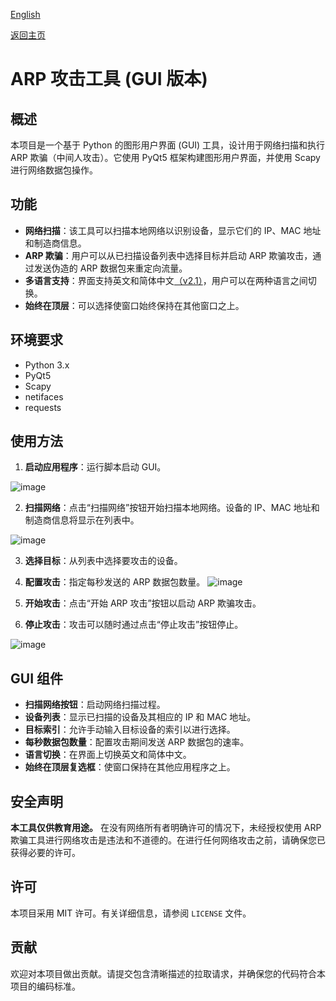 [English](README.md)

[返回主页](https://github.com/ystemsrx/Arp-Attack-tool)

# ARP 攻击工具 (GUI 版本)

## 概述

本项目是一个基于 Python 的图形用户界面 (GUI) 工具，设计用于网络扫描和执行 ARP 欺骗（中间人攻击）。它使用 PyQt5 框架构建图形用户界面，并使用 Scapy 进行网络数据包操作。

## 功能

- **网络扫描**：该工具可以扫描本地网络以识别设备，显示它们的 IP、MAC 地址和制造商信息。
- **ARP 欺骗**：用户可以从已扫描设备列表中选择目标并启动 ARP 欺骗攻击，通过发送伪造的 ARP 数据包来重定向流量。
- **多语言支持**：界面支持英文和简体中文[（v2.1）](Arp_Attack_GUI_v2.1.py)，用户可以在两种语言之间切换。
- **始终在顶层**：可以选择使窗口始终保持在其他窗口之上。

## 环境要求

- Python 3.x
- PyQt5
- Scapy
- netifaces
- requests

## 使用方法

1. **启动应用程序**：运行脚本启动 GUI。

![image](https://github.com/user-attachments/assets/7e242d67-c1f9-4cfa-a02b-430a3042ffdb)

2. **扫描网络**：点击“扫描网络”按钮开始扫描本地网络。设备的 IP、MAC 地址和制造商信息将显示在列表中。

![image](https://github.com/user-attachments/assets/b589b207-9c7c-4d4e-a54c-163948624dc9)

3. **选择目标**：从列表中选择要攻击的设备。
4. **配置攻击**：指定每秒发送的 ARP 数据包数量。
![image](https://github.com/user-attachments/assets/68bad39d-af59-4414-84a1-0d45c6c39b26)

5. **开始攻击**：点击“开始 ARP 攻击”按钮以启动 ARP 欺骗攻击。
6. **停止攻击**：攻击可以随时通过点击“停止攻击”按钮停止。

![image](https://github.com/user-attachments/assets/149ae65e-6e0b-4b84-a9a4-0490e655f971)

## GUI 组件

- **扫描网络按钮**：启动网络扫描过程。
- **设备列表**：显示已扫描的设备及其相应的 IP 和 MAC 地址。
- **目标索引**：允许手动输入目标设备的索引以进行选择。
- **每秒数据包数量**：配置攻击期间发送 ARP 数据包的速率。
- **语言切换**：在界面上切换英文和简体中文。
- **始终在顶层复选框**：使窗口保持在其他应用程序之上。

## 安全声明

**本工具仅供教育用途。** 在没有网络所有者明确许可的情况下，未经授权使用 ARP 欺骗工具进行网络攻击是违法和不道德的。在进行任何网络攻击之前，请确保您已获得必要的许可。

## 许可

本项目采用 MIT 许可。有关详细信息，请参阅 `LICENSE` 文件。

## 贡献

欢迎对本项目做出贡献。请提交包含清晰描述的拉取请求，并确保您的代码符合本项目的编码标准。
